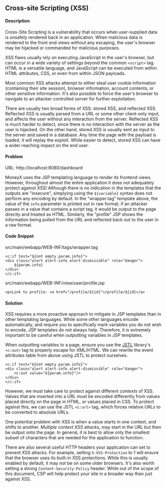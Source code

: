 ## Cross-site Scripting (XSS)

#### Description

Cross-Site Scripting is a vulnerability that occurs when user-supplied data is unsafely rendered back in an application. When malicious data is rendered to the front end views without any escaping, the user's browser may be hijacked or commanded for malicious purposes.

XSS flaws usually rely on executing JavaScript in the user's browser, but can occur in a wide variety of settings beyond the common ```<script>``` tag. HTML is a versatile language, and JavaScript can be executed from within HTML attributes, CSS, or even from within JSON payloads.

Most common XSS attacks attempt to either steal user cookie information (containing their site session), browser information, account contents, or other sensitive information. It's also possible to force the user's browser to navigate to an attacker controlled server for further exploitation.

There are usually two broad forms of XSS: stored XSS, and reflected XSS. Reflected XSS is usually parsed from a URL or some other client-only input, and affects the user without any interaction from the server. Reflected XSS is much harder to detect, since there is no interaction with the server as the user is hijacked. On the other hand, stored XSS is usually sent as input to the server and saved in a database. Any time the page with the payload is loaded, it will replay the exploit. While easier to detect, stored XSS can have a wider reaching impact on the end user.


#### Problem
URL: http://localhost:8080/dashboard

MoneyX uses the JSP templating language to render its frontend views. However, throughout almost the entire application it does not adequately protect against XSS! Although there is no indication in the templates that the outputs are "insecure", simplying using the ```${variable}``` syntax does not perform any encoding by default. In the "wrapper.tag" template above, the value of the ```info``` parameter is printed out in raw format; if an attacker passes in a value that contains a script tag, it would be output to the page directly and treated as HTML. Similarly, the "profile" JSP shows the information being pulled from the URL and reflected back out to the user in a raw format.


#### Code Snippet
src/main/webapp/WEB-INF/tags/wrapper.tag

```
<c:if test="${not empty param.info}">
<div class="alert alert-info alert-dismissible" role="danger">
	${param.info}
</div>
</c:if>
```
src/main/webapp/WEB-INF/view/user/profile.jsp

```
<p>Link to profile: <a href="/profile/${id}">/profile/${id}</a>
```
#### Solution

XSS requires a more proactive approach to mitigate in JSP templates than in other templating languages. While some other languages encode automatically, and require you to specifically mark variables you do not wish to encode, JSP templates do not always help. Therefore, it is extremely important to be careful when outputting variables in JSP templates.

When outputting variables to a page, ensure you use the [JSTL](https://jstl.java.net/) library's ```<c:out>``` tag to properly escape for XML/HTML. We can rewrite the event attributes table from above using JSTL to protect ourselves.

```
<c:if test="${not empty param.info}">
<div class="alert alert-info alert-dismissible" role="danger">
	<c:out value="${param.info}"/>
</div>
</c:if>
```

However, we must take care to protect against different *contexts* of XSS. Values that are inserted into a URL must be encoded differently from values placed directly on the page in HTML, or values placed in CSS. To protect against this, we can use the JSTL ```<c:url>``` tag, which forces relative URLs to be converted to absolute URLs.

One potential problem with XSS is when a value starts in one context, and shifts to another. *Multiple context XSS* attacks, may start in the URL but then be output onto the page. In general, it is best to allow only the smallest subset of characters that are needed for the application to function.

There are also several useful HTTP headers your application can set to prevent XSS attacks. For example, setting ```X-XSS-Protection``` to 1 will ensure that the browser uses its built-in XSS protections. While this is usually enabled by default, it may not be on some older browsers. It's also worth setting a strong ```Content-Security-Policy``` header. While out of the scope of this document, CSP will help protect your site in a broader way than just against XSS.
